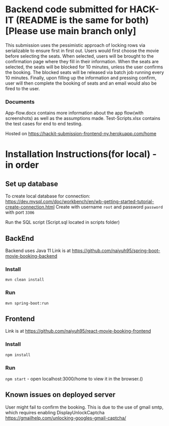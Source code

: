 # Backend code submitted for HACK-IT (README is the same for both) [Please use main branch only]


This submission uses the pessimistic approach of locking rows via serializable to ensure first in first out. Users would first choose the movie before selecting the seats. When selected, users will be brought to the confirmation page where they fill in their information. When the seats are selected, the seats will be blocked for 10 minutes, unless the user confirms the booking. The blocked seats will be released via batch job running every 10 minutes. Finally, upon filling up the information and pressing confirm, user will then complete the booking of seats and an email would also be fired to the user.

### Documents
App-flow.docx contains more information about the app flow(with screenshots) as well as the assumptions made.
Test-Scripts.xlsx  contains the test cases for end to end testing.


Hosted on https://hackit-submission-frontend-ny.herokuapp.com/home


# Installation Instructions(for local) - in order 


Set up database
---

To create local database for connection: https://dev.mysql.com/doc/workbench/en/wb-getting-started-tutorial-create-connection.html 
Create with username `root` and password `password` with port `3306`

Run the SQL script (Script.sql located in scripts folder)


BackEnd
---

Backend uses Java 11
Link is at https://github.com/naiyuh95/spring-boot-movie-booking-backend

### Install 
`mvn clean install`

### Run 
`mvn spring-boot:run`


Frontend
---

Link is at https://github.com/naiyuh95/react-movie-booking-frontend

### Install 
`npm install`

### Run 
`npm start` - open localhost:3000/home to view it in the browser.()



Known issues on deployed server
---
User might fail to confirm the booking. This is due to the use of gmail smtp, which requires enabling DisplayUnlockCaptcha 
https://gmailhelp.com/unlocking-googles-gmail-captcha/
